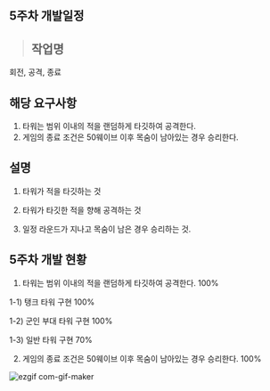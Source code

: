 ## 5주차 개발일정 

>  ## 작업명

회전, 공격, 종료



## 해당 요구사항

1. 타워는 범위 이내의 적을 랜덤하게 타깃하여 공격한다.
2. 게임의 종료 조건은 50웨이브 이후 목숨이 남아있는 경우 승리한다.



## 설명

1. 타워가 적을 타깃하는 것

2. 타워가 타깃한 적을 향해 공격하는 것

3. 일정 라운드가 지나고 목숨이 남은 경우 승리하는 것.


## 5주차 개발 현황

1. 타워는 범위 이내의 적을 랜덤하게 타깃하여 공격한다. 100%

1-1) 탱크 타워 구현  100%

1-2) 군인 부대 타워 구현  100%

1-3) 일반 타워 구현 70%

2. 게임의 종료 조건은 50웨이브 이후 목숨이 남아있는 경우 승리한다. 100%


![ezgif com-gif-maker](https://user-images.githubusercontent.com/71679947/100030765-9e5e6f00-2e37-11eb-92bd-d9e6a67232ab.gif)


